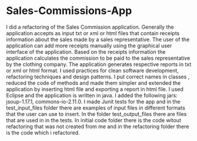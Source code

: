 # Sales-Commissions-App
I did a refactoring of the Sales Commission application. Generally the application 
accepts as input txt or xml or html files that contain receipts information about the sales made 
by a sales representative. The user of the application can add more receipts manually using the 
graphical user interface of the application. Based on the receipts information the application 
calculates the commission to be paid to the sales representative by the clothing company. The 
application generates respective reports in txt or xml or html format. I used practices for clean
software development, refactoring techniques and design patterns. I put correct names in 
classes , reduced the code of methods and made them simpler and extended the application by 
inserting html file and exporting a report in html file. I used Eclipse and the application is 
written in java. I added the following jars: jsoup-1.17.1, commons-io-2.11.0. I made Junit 
tests for the app and in the test_input_files folder there are examples of input files in different 
formats that the user can use to insert. In the folder test_output_files there are files that are 
used in in the tests. 
In initial code folder there is the code witout refactoring that was not created from me and in the 
refactoring folder there is the code which i refactored.
